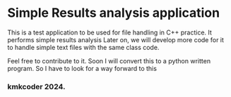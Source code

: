 # Simple Results analysis application
This is a test application to be used for file handling in C++ practice.
It performs simple results analysis
Later on, we will develop more code for it to handle simple text files with the same class code.

Feel free to contribute to it.
Soon I will convert this to a python written program.
So I have to look for a way forward to this
### kmkcoder 2024.
